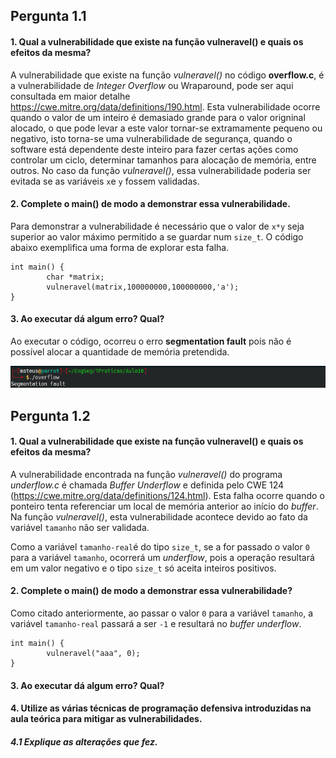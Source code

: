 ## Pergunta 1.1 ##

#### 1. Qual a vulnerabilidade que existe na função vulneravel() e quais os efeitos da mesma? ####
A vulnerabilidade que existe na função *vulneravel()* no código **overflow.c**, é a  vulnerabilidade de *Integer Overflow* ou Wraparound, pode ser aqui consultada  em maior detalhe https://cwe.mitre.org/data/definitions/190.html.
Esta vulnerabilidade ocorre quando o valor de um inteiro é demasiado grande para o valor origninal alocado, o que pode levar a este valor tornar-se extramamente pequeno ou negativo, isto torna-se uma vulnerabilidade de segurança, quando o software está dependente deste inteiro para fazer certas ações como controlar um ciclo, determinar tamanhos para alocação de memória, entre outros. No caso da função *vulneravel()*, essa vulnerabilidade poderia ser evitada se as variáveis `x`e `y` fossem validadas.

#### 2. Complete o main() de modo a demonstrar essa vulnerabilidade. ####

Para demonstrar a vulnerabilidade é necessário que o valor de `x*y` seja superior ao valor máximo permitido a se guardar num `size_t`. O código abaixo exemplifica uma forma de explorar esta falha.

```
int main() {
        char *matrix;
        vulneravel(matrix,100000000,100000000,'a');
}
```

#### 3. Ao executar dá algum erro? Qual? ####
Ao executar o código, ocorreu o erro **segmentation fault** pois não é possível alocar a quantidade de memória pretendida.

![segmentation_fault.c](./img/tp10_1.png)

## Pergunta 1.2 ##

#### 1. Qual a vulnerabilidade que existe na função vulneravel() e quais os efeitos da mesma? ####
A vulnerabilidade encontrada na função *vulneravel()* do programa *underflow.c* é chamada *Buffer Underflow* e definida pelo CWE 124 (https://cwe.mitre.org/data/definitions/124.html). Esta falha ocorre quando o ponteiro tenta referenciar um local de memória anterior ao início do *buffer*. Na função *vulneravel()*, esta vulnerabilidade acontece devido ao fato da variável `tamanho` não ser validada.  

Como a variável `tamanho-real`é do tipo `size_t`, se a for passado o valor `0` para a variável `tamanho`, ocorrerá um *underflow*, pois a operação resultará em um valor negativo e o tipo `size_t` só aceita inteiros positivos.

#### 2. Complete o main() de modo a demonstrar essa vulnerabilidade? ####

Como citado anteriormente, ao passar o valor `0` para a variável `tamanho`, a variável `tamanho-real` passará a ser `-1` e resultará no *buffer underflow*.
```
int main() {
        vulneravel("aaa", 0);
}
```
#### 3. Ao executar dá algum erro? Qual? ####
#### 4. Utilize as várias técnicas de programação defensiva introduzidas na aula teórica para mitigar as vulnerabilidades. ####
##### 4.1 Explique as alterações que fez. #####
